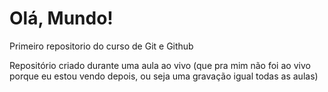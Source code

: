 # Olá, Mundo!
 Primeiro repositorio do curso de Git e Github

Repositório criado durante uma aula ao vivo (que pra mim não foi ao vivo porque eu estou vendo depois, ou seja uma gravação igual todas as aulas)